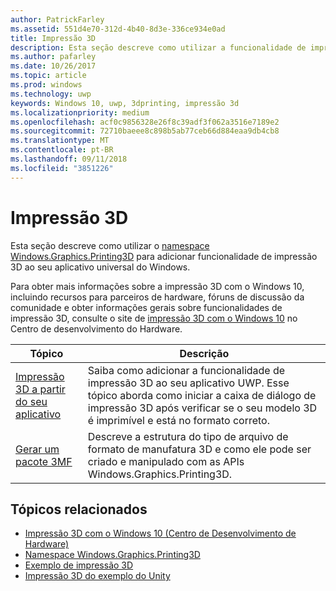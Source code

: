 ```yaml
---
author: PatrickFarley
ms.assetid: 551d4e70-312d-4b40-8d3e-336ce934e0ad
title: Impressão 3D
description: Esta seção descreve como utilizar a funcionalidade de impressão 3D em seu aplicativo universal do Windows.
ms.author: pafarley
ms.date: 10/26/2017
ms.topic: article
ms.prod: windows
ms.technology: uwp
keywords: Windows 10, uwp, 3dprinting, impressão 3d
ms.localizationpriority: medium
ms.openlocfilehash: acf0c9856328e26f8c39adf3f062a3516e7189e2
ms.sourcegitcommit: 72710baeee8c898b5ab77ceb66d884eaa9db4cb8
ms.translationtype: MT
ms.contentlocale: pt-BR
ms.lasthandoff: 09/11/2018
ms.locfileid: "3851226"
---
```

# <a name="3d-printing"></a>Impressão 3D


Esta seção descreve como utilizar o [namespace Windows.Graphics.Printing3D](https://msdn.microsoft.com/library/windows/apps/windows.graphics.printing3d.aspx) para adicionar funcionalidade de impressão 3D ao seu aplicativo universal do Windows.  

Para obter mais informações sobre a impressão 3D com o Windows 10, incluindo recursos para parceiros de hardware, fóruns de discussão da comunidade e obter informações gerais sobre funcionalidades de impressão 3D, consulte o site de [impressão 3D com o Windows 10](https://developer.microsoft.com/windows/hardware/3d-print-support-windows-10) no Centro de desenvolvimento do Hardware.

| Tópico | Descrição |
|-------|-------------|
| [Impressão 3D a partir do seu aplicativo](3d-print-from-app.md) | Saiba como adicionar a funcionalidade de impressão 3D ao seu aplicativo UWP. Esse tópico aborda como iniciar a caixa de diálogo de impressão 3D após verificar se o seu modelo 3D é imprimível e está no formato correto. |
| [Gerar um pacote 3MF](generate-3mf.md) | Descreve a estrutura do tipo de arquivo de formato de manufatura 3D e como ele pode ser criado e manipulado com as APIs Windows.Graphics.Printing3D. |

## <a name="related-topics"></a>Tópicos relacionados

* [Impressão 3D com o Windows 10 (Centro de Desenvolvimento de Hardware)](https://developer.microsoft.com/windows/hardware/3d-print-support-windows-10)
* [Namespace Windows.Graphics.Printing3D](https://msdn.microsoft.com/library/windows/apps/windows.graphics.printing3d.aspx)
* [Exemplo de impressão 3D](https://github.com/Microsoft/Windows-universal-samples/tree/master/Samples/3DPrinting)
* [Impressão 3D do exemplo do Unity](https://github.com/Microsoft/Windows-universal-samples/tree/master/Samples/3DPrintingFromUnity)

 
